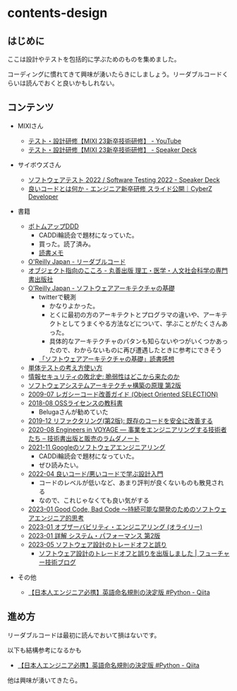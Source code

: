 # contents-design

## はじめに

ここは設計やテストを包括的に学ぶためのものを集めました。

コーディングに慣れてきて興味が湧いたらきにしましょう。リーダブルコードくらいは読んでおくと良いかもしれない。

## コンテンツ

- MIXIさん
    - [テスト・設計研修【MIXI 23新卒技術研修】 - YouTube](https://www.youtube.com/watch?v=xR-LWJ4MAEM)
    - [テスト・設計研修【MIXI 23新卒技術研修】 - Speaker Deck](https://speakerdeck.com/mixi_engineers/2023-test-training)
- サイボウズさん
    - [ソフトウェアテスト 2022 / Software Testing 2022 - Speaker Deck](https://speakerdeck.com/ak1210/software-testing-2022)
    - [良いコードとは何か - エンジニア新卒研修 スライド公開｜CyberZ Developer](https://note.com/cyberz_cto/n/n26f535d6c575)
- 書籍
    - [ボトムアップDDD](https://www.shoeisha.co.jp/book/detail/9784798150727)
        - CADDi輪読会で題材になっていた。
        - 買った。読了済み。
        - [読書メモ](./2020-02-13_bottom-up-ddd.md)
    - [O'Reilly Japan - リーダブルコード](https://www.oreilly.co.jp/books/9784873115658/)
    - [オブジェクト指向のこころ - 丸善出版 理工・医学・人文社会科学の専門書出版社](https://www.maruzen-publishing.co.jp/item/?book_no=294729)
    - [O'Reilly Japan - ソフトウェアアーキテクチャの基礎](https://www.oreilly.co.jp//books/9784873119823/)
        - twitterで観測
            - かなりよかった。
            - とくに最初の方のアーキテクトとプログラマの違いや、アーキテクトとしてうまくやる方法などについて、学ぶことがたくさんあった。
            - 具体的なアーキテクチャのパタンも知らないやつがいくつかあったので、わからないものに再び遭遇したときに参考にできそう
        - [「ソフトウェアアーキテクチャの基礎」読書感想](https://zenn.dev/yoshiko/scraps/124fbe6d5b2103)
    - [単体テストの考え方使い方](https://book.mynavi.jp/ec/products/detail/id=134252)
    - [情報セキュリティの敗北史: 脆弱性はどこから来たのか](https://www.amazon.co.jp/dp/4826902433)
    - [ソフトウェアシステムアーキテクチャ構築の原理 第2版](https://www.amazon.co.jp/dp/B00ZF44J0I/)
    - [2009-07 レガシーコード改善ガイド (Object Oriented SELECTION)](https://www.amazon.co.jp/dp/4798116831/)
    - [2018-08 OSSライセンスの教科書](https://www.amazon.co.jp/dp/4297100355)
      - Belugaさんが勧めていた
    - [2019-12 リファクタリング(第2版): 既存のコードを安全に改善する](https://www.amazon.co.jp/dp/4274224546/)
    - [2020-08 Engineers in VOYAGE ― 事業をエンジニアリングする技術者たち – 技術書出版と販売のラムダノート](https://www.lambdanote.com/products/engineers-in-voyage)
    - [2021-11 Googleのソフトウェアエンジニアリング](https://www.oreilly.co.jp/books/9784873119656/)
      - CADDi輪読会で題材になっていた。
      - ぜひ読みたい。
    - [2022-04 良いコード/悪いコードで学ぶ設計入門](https://www.amazon.co.jp/dp/4297127830)
      - コードのレベルが低いなど、あまり評判が良くないものも散見される
      - なので、これじゃなくても良い気がする
    - [2023-01 Good Code, Bad Code ～持続可能な開発のためのソフトウェアエンジニア的思考](https://www.shuwasystem.co.jp/book/b620733.html)
    - [2023-01 オブザーバビリティ・エンジニアリング (オライリー)](https://www.amazon.co.jp/dp/4814400128)
    - [2023-01 詳解 システム・パフォーマンス 第2版](https://www.oreilly.co.jp/books/9784814400072/)
    - [2023-05 ソフトウェア設計のトレードオフと誤り](https://www.oreilly.co.jp//books/9784814400317/)
      - [ソフトウェア設計のトレードオフと誤りを出版しました | フューチャー技術ブログ](https://future-architect.github.io/articles/20230616a/)

- その他
    - [【日本人エンジニア必携】英語命名規則の決定版 #Python - Qiita](https://qiita.com/hironori_narita/items/4b06db0953053d41c4a0)

## 進め方

リーダブルコードは最初に読んでおいて損はないです。

以下も結構参考になるかも

- [【日本人エンジニア必携】英語命名規則の決定版 #Python - Qiita](https://qiita.com/hironori_narita/items/4b06db0953053d41c4a0)

他は興味が湧いてきたら。